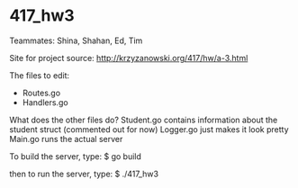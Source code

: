 # 417_hw3
Teammates: Shina, Shahan, Ed, Tim

Site for project source: http://krzyzanowski.org/417/hw/a-3.html

The files to edit:
- Routes.go
- Handlers.go

What does the other files do?
Student.go contains information about the student struct (commented out for now)
Logger.go just makes it look pretty
Main.go runs the actual server

To build the server, type:
$ go build

then to run the server, type:
$ ./417_hw3
